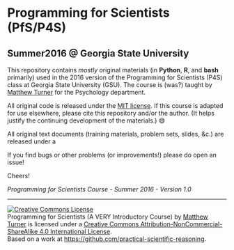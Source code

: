# Programming for Scientists (PfS/P4S)
## Summer2016 @ Georgia State University

This repository contains _mostly_ original materials (in **Python**, **R**, and **bash** primarily) used in the 2016 version of the Programming for Scientists (P4S) class at Georgia State University (GSU). The course is (was?) taught by [Matthew Turner](https://github.com/mdtdev) for the Psychology department.

All original code is released under the [MIT license](http://mit-license.org/). If this course is adapted for use elsewhere, please cite this repository and/or the author. (It helps justify the continuing development of the materials.) :smile:

All original text documents (training materials, problem sets, slides, &c.) are released under a

If you find bugs or other problems (or improvements!) please do open an issue!

Cheers!


_Programming for Scientists Course - Summer 2016 - Version 1.0_

---
<a rel="license" href="http://creativecommons.org/licenses/by-nc-sa/4.0/"><img alt="Creative Commons License" style="border-width:0" src="https://i.creativecommons.org/l/by-nc-sa/4.0/88x31.png" /></a><br /><span xmlns:dct="http://purl.org/dc/terms/" property="dct:title">Programming for Scientists (A VERY Introductory Course)</span> by <a xmlns:cc="http://creativecommons.org/ns#" href="https://github.com/mdtdev" property="cc:attributionName" rel="cc:attributionURL">Matthew Turner</a> is licensed under a <a rel="license" href="http://creativecommons.org/licenses/by-nc-sa/4.0/">Creative Commons Attribution-NonCommercial-ShareAlike 4.0 International License</a>.<br />Based on a work at <a xmlns:dct="http://purl.org/dc/terms/" href="https://github.com/practical-scientific-reasoning" rel="dct:source">https://github.com/practical-scientific-reasoning</a>.
